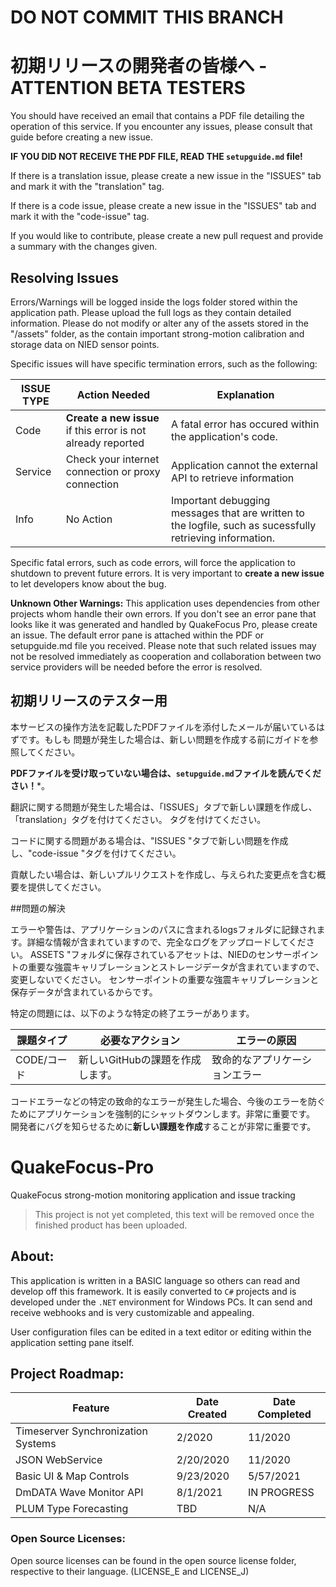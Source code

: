 # DO NOT COMMIT THIS BRANCH

# 初期リリースの開発者の皆様へ - ATTENTION BETA TESTERS

You should have received an email that contains a PDF file detailing the operation of this service. If you
encounter any issues, please consult that guide before creating a new issue.

**IF YOU DID NOT RECEIVE THE PDF FILE, READ THE ``setupguide.md`` file!**

If there is a translation issue, please create a new issue in the "ISSUES" tab and mark it with the "translation"
tag. 

If there is a code issue, please create a new issue in the "ISSUES" tab and mark it with the "code-issue" tag.

If you would like to contribute, please create a new pull request and provide a summary with the changes given.

## Resolving Issues

Errors/Warnings will be logged inside the logs folder stored within the application path. Please upload the full logs as they contain detailed information.
Please do not modify or alter any of the assets stored in the "/assets" folder, as the contain important strong-motion calibration and storage data on NIED
sensor points. 

Specific issues will have specific termination errors, such as the following:

| ISSUE TYPE | Action Needed | Explanation |
|------------|---------------|-------------|
| Code | **Create a new issue** if this error is not already reported | A fatal error has occured within the application's code. |
| Service | Check your internet connection or proxy connection | Application cannot the external API to retrieve information |
| Info | No Action | Important debugging messages that are written to the logfile, such as sucessfully retrieving information. |

Specific fatal errors, such as code errors, will force the application to shutdown to prevent future errors. It is very important
to **create a new issue** to let developers know about the bug. 

**Unknown Other Warnings:** This application uses dependencies from other projects whom handle their own errors. If you don't see an error pane that looks like it was generated and handled by QuakeFocus Pro, please create an issue. The default error pane is attached within the PDF or setupguide.md file you received. Please note that such related issues may not be resolved immediately as cooperation and collaboration between two service providers will be needed before the error is resolved. 


## 初期リリースのテスター用

本サービスの操作方法を記載したPDFファイルを添付したメールが届いているはずです。もしも
問題が発生した場合は、新しい問題を作成する前にガイドを参照してください。

**PDFファイルを受け取っていない場合は、``setupguide.md``ファイルを読んでください！***。

翻訳に関する問題が発生した場合は、「ISSUES」タブで新しい課題を作成し、「translation」タグを付けてください。
タグを付けてください。

コードに関する問題がある場合は、"ISSUES "タブで新しい問題を作成し、"code-issue "タグを付けてください。

貢献したい場合は、新しいプルリクエストを作成し、与えられた変更点を含む概要を提供してください。

##問題の解決

エラーや警告は、アプリケーションのパスに含まれるlogsフォルダに記録されます。詳細な情報が含まれていますので、完全なログをアップロードしてください。
ASSETS "フォルダに保存されているアセットは、NIEDのセンサーポイントの重要な強震キャリブレーションとストレージデータが含まれていますので、変更しないでください。
センサーポイントの重要な強震キャリブレーションと保存データが含まれているからです。

特定の問題には、以下のような特定の終了エラーがあります。

| 課題タイプ | 必要なアクション | エラーの原因 |
|-----------|-----------------|-------------|
| CODE/コード |新しいGitHubの課題を作成します。 |致命的なアプリケーションエラー


コードエラーなどの特定の致命的なエラーが発生した場合、今後のエラーを防ぐためにアプリケーションを強制的にシャットダウンします。非常に重要です。
開発者にバグを知らせるために**新しい課題を作成**することが非常に重要です。




# QuakeFocus-Pro
QuakeFocus strong-motion monitoring application and issue tracking

> This project is not yet completed, this text will be removed once the finished product has been uploaded.

## About:
This application is written in a BASIC language so others can read and develop off this framework. It is easily converted to ``C#`` projects and is developed under the ``.NET`` environment for Windows PCs. It can send and receive webhooks and is very customizable and appealing. 

User configuration files can be edited in a text editor or editing within the application setting pane itself. 


## Project Roadmap:

| Feature | Date Created | Date Completed |
|---------|--------------|----------------|
| Timeserver Synchronization Systems    | 2/2020          | 11/2020            |
| JSON WebService     | 2/20/2020         | 11/2020            |
| Basic UI & Map Controls       |  9/23/2020            |   5/57/2021             |
| DmDATA Wave Monitor API | 8/1/2021 | IN PROGRESS
| PLUM Type Forecasting | TBD | N/A

### Open Source Licenses:

Open source licenses can be found in the open source license folder, respective to their language. (LICENSE_E and LICENSE_J)
